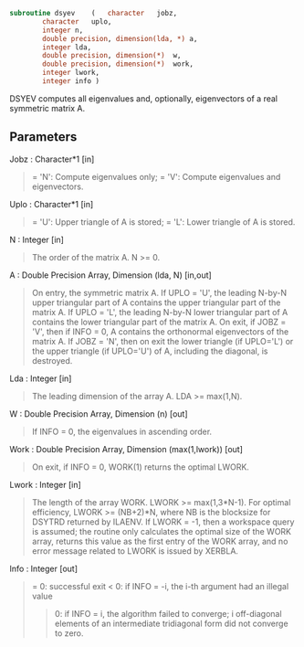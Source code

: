 ```fortran
subroutine dsyev	(	character	jobz,
		character	uplo,
		integer	n,
		double precision, dimension(lda, *)	a,
		integer	lda,
		double precision, dimension(*)	w,
		double precision, dimension(*)	work,
		integer	lwork,
		integer	info )
```

 DSYEV computes all eigenvalues and, optionally, eigenvectors of a
 real symmetric matrix A.

## Parameters
Jobz : Character*1 [in]
> = 'N':  Compute eigenvalues only;
> = 'V':  Compute eigenvalues and eigenvectors.

Uplo : Character*1 [in]
> = 'U':  Upper triangle of A is stored;
> = 'L':  Lower triangle of A is stored.

N : Integer [in]
> The order of the matrix A.  N >= 0.

A : Double Precision Array, Dimension (lda, N) [in,out]
> On entry, the symmetric matrix A.  If UPLO = 'U', the
> leading N-by-N upper triangular part of A contains the
> upper triangular part of the matrix A.  If UPLO = 'L',
> the leading N-by-N lower triangular part of A contains
> the lower triangular part of the matrix A.
> On exit, if JOBZ = 'V', then if INFO = 0, A contains the
> orthonormal eigenvectors of the matrix A.
> If JOBZ = 'N', then on exit the lower triangle (if UPLO='L')
> or the upper triangle (if UPLO='U') of A, including the
> diagonal, is destroyed.

Lda : Integer [in]
> The leading dimension of the array A.  LDA >= max(1,N).

W : Double Precision Array, Dimension (n) [out]
> If INFO = 0, the eigenvalues in ascending order.

Work : Double Precision Array, Dimension (max(1,lwork)) [out]
> On exit, if INFO = 0, WORK(1) returns the optimal LWORK.

Lwork : Integer [in]
> The length of the array WORK.  LWORK >= max(1,3*N-1).
> For optimal efficiency, LWORK >= (NB+2)*N,
> where NB is the blocksize for DSYTRD returned by ILAENV.
> If LWORK = -1, then a workspace query is assumed; the routine
> only calculates the optimal size of the WORK array, returns
> this value as the first entry of the WORK array, and no error
> message related to LWORK is issued by XERBLA.

Info : Integer [out]
> = 0:  successful exit
> < 0:  if INFO = -i, the i-th argument had an illegal value
> > 0:  if INFO = i, the algorithm failed to converge; i
> off-diagonal elements of an intermediate tridiagonal
> form did not converge to zero.

